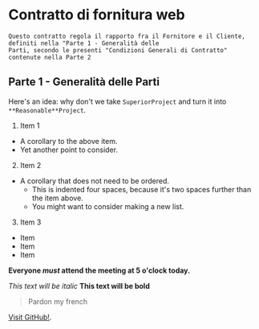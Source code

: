 # Contratto di fornitura web

```
Questo contratto regola il rapporto fra il Fornitore e il Cliente, definiti nella "Parte 1 - Generalità delle 
Parti, secondo le presenti "Condizioni Generali di Contratto" contenute nella Parte 2
```
## Parte 1 - Generalità delle Parti


Here's an idea: why don't we take `SuperiorProject` and turn it into `**Reasonable**Project`.

1. Item 1
  * A corollary to the above item.
  * Yet another point to consider.
2. Item 2
  * A corollary that does not need to be ordered.
    * This is indented four spaces, because it's two spaces further than the item above.
    * You might want to consider making a new list.
3. Item 3


* Item
* Item
* Item

**Everyone _must_ attend the meeting at 5 o'clock today.**

*This text will be italic*
**This text will be bold**

> Pardon my french


[Visit GitHub!](www.github.com).
